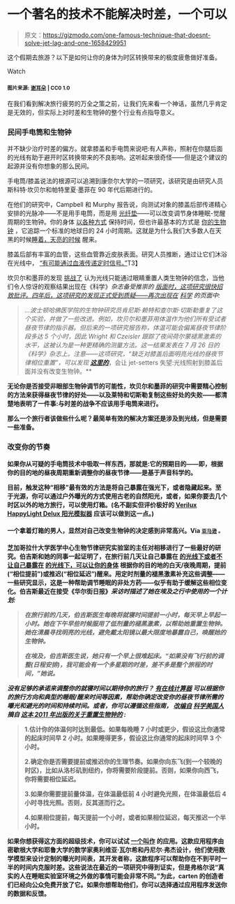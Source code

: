 # 一个著名的技术不能解决时差，一个可以

> 原文：<https://gizmodo.com/one-famous-technique-that-doesnt-solve-jet-lag-and-one-1658429951>

这个假期去旅游？以下是如何让你的身体为时区转换带来的极度疲惫做好准备。

Watch

#### <small>图片来源:</small> [<small>谢耳朵</small>](https://unsplash.com/ugmonk) <small>| CC0 1.0</small>

在我们看到解决旅行疲劳的万全之策之前，让我们先来看一个神话，虽然几乎肯定是无效的，但实际上对时差和生物钟的整个行业有点指导意义。

### 民间手电筒和生物钟

并不缺少治疗时差的偏方。就拿膝盖和手电筒来说吧:有人声称，照射在你腿后面的光线有助于避开时区转换带来的不良影响。这听起来很奇怪——但是这个建议的起源并没有你想象的那么民间。

手电筒/膝盖说法的根源可以追溯到康奈尔大学的一项研究，该研究是由研究人员斯科特·坎贝尔和帕特里夏·墨菲在 90 年代后期进行的。

在他们的研究中，Campbell 和 Murphy 报告说，向测试对象的膝盖后部传递精心安排的光脉冲——不是用手电筒，而是用 [光纤垫](http://en.wikipedia.org/wiki/Biliblanket)——可以改变调节身体睡眠-觉醒周期的生物钟。你的身体 [以各种方式](http://io9.com/5646561/how-do-you-really-know-what-time-it-is) 保持时间，但也许最基本的方式是 [你的生物钟](https://gizmodo.com/this-is-why-you-arent-sleeping-right-990453669) ，它追踪一个标准的地球日的 24 小时周期。这就是为什么我们大多数人在天黑的时候[睡着，天亮的时候](https://gizmodo.com/why-is-it-so-impossible-to-get-out-of-bed-in-the-mornin-1348209324) 醒来。

膝盖后部有丰富的血管，这些血管靠近皮肤表面。研究人员推断，通过让它们沐浴在光线中， [“有可能通过血液传递定时信号。”](http://news.sciencemag.org/2002/07/knee-clock-connection-disputed)T3】

坎贝尔和墨菲的发现 [挑战了](http://www.sciencemag.org/content/279/5349/396.abstract) 认为光线只能通过眼睛重置人类生物钟的信念，当他们令人惊讶的观察结果出现在《科学》[](http://www.sciencemag.org/content/279/5349/396.abstract)*杂志备受推崇的 [版面时，这项研究很快招致批评。四年后，这项研究的发现正式受到质疑——再次出现在](http://www.sciencemag.org/content/279/5349/396.abstract) [*科学*](http://news.sciencemag.org/2002/07/knee-clock-connection-disputed) 的页面中:*

> *...波士顿哈佛医学院的生物钟研究员肯尼斯·赖特和查尔斯·切斯勒重复了这个实验，并做了一些改进。例如，坎贝尔和墨菲用体温作为他们所有受试者昼夜节律的指示器。但后来的一项研究报告称，体温可能会偏离昼夜节律阶段多达 5 个小时，因此 Wright 和 Czeisler 跟踪了夜间荷尔蒙褪黑激素的水平，这被认为是一种更精确的测量方法。这一结果发表在 7 月 26 日的《科学》杂志上。注意——这项研究，“缺乏对膝盖后面明亮光线的昼夜节律相位重置”，可以发现 [***这里的***](http://www.sciencemag.org/content/297/5581/571.citation)*，会让 jet-setters 失望:光线照射到膝盖后面并没有改变生物钟。**

**无论你是否接受非眼部生物钟调节的可能性，坎贝尔和墨菲的研究中需要精心控制的方法来获得昼夜节律的好处——以及莱特和切斯勒复制这些好处的失败——都清楚地表明了一件事:与时差的战争不应该用手电筒来进行。**

**那么一个旅行者该做些什么呢？最简单有效的解决方案还是涉及到光线，但是需要一些准备。**

### **改变你的节奏**

**如果你从可疑的手电筒技术中吸取一样东西，那就是:它的预期目的——即，根据你的目的地的昼夜周期重新调整你的昼夜节律——是基于声音科学的。**

**目前，触发这种“相移”最有效的方法是将自己暴露在强光下，或者隐藏起来。至于光源，你可以通过户外曝光的方式使用古老的自然阳光，或者，如果你要去几个时区以外的地方旅行，可以使用灯箱。(名不副实但评价极好的 [Verilux HappyLight Delux 阳光模拟器](http://amzn.com/B0001ATEJ2?asc_campaign=InlineText&asc_refurl=https://gizmodo.com/one-famous-technique-that-doesnt-solve-jet-lag-and-one-1658429951&asc_source=&tag=kinjagizmodolink-20) 应该可以做到这一点。)**

#### **一个拿着灯箱的男人，显然对自己改变生物钟的决定感到非常高兴。Via [<small>亚马逊</small>](http://www.amazon.com/dp/B0001ATEJ2/ref=cm_sw_su_dp?asc_campaign=InlineText&asc_refurl=https://gizmodo.com/one-famous-technique-that-doesnt-solve-jet-lag-and-one-1658429951&asc_source=&tag=kinjagizmodolink-20) <small>。</small>**

**芝加哥拉什大学医学中心生物节律研究实验室的主任对相移进行了一些最好的研究。伯吉斯和她的同事一起证明了，在旅行前几天让自己暴露在 [的光线下或者不让自己暴露在](http://www.ncbi.nlm.nih.gov/pmc/articles/PMC1262683/?tool=pmcentrez&report=abstract) [的光线下，可以让你的身体](http://www.ncbi.nlm.nih.gov/pmc/articles/PMC3841985/) 根据你的目的地的白天/夜晚周期，提前(“相位提前”)或推迟(“相位延迟”)醒来。用定时剂量的褪黑激素补充这些调整——一些研究显示，这是一种帮助调节睡眠的非处方药——似乎有助于缓解这些相位变化。伯吉斯最近在接受《华尔街日报》[](http://online.wsj.com/articles/SB10001424127887323336104578503663495599972)*采访时描述了她在埃及之行中使用的一个计划:***

> ***在旅行前的几天，伯吉斯医生每晚将就寝时间提前一小时，每天早上早起一小时。她在下午早些时候服用了低剂量的褪黑激素，以帮助她重置生物钟。她在清晨寻找明亮的光线，避免戴太阳镜以最大限度地暴露自己，唤醒她的生物钟。***
> 
> ***在埃及，伯吉斯医生说，她只有一个早上很难起床。“如果没有飞行前的调整(日程安排)，我可能会有一个多星期的时差，差不多是整个旅程的时间，”她说。***

***没有足够的承诺来调整你的就寝时间以期待你的旅行？ [有在线计算器](http://www.jetlagrooster.com/) 可以根据你的旅行方向和典型的睡眠/醒来时间等因素，帮助你确定改变你的昼夜节律所需的曝光和避光的时间和持续时间。或者，你可以遵循这些指南， [改编自](http://www.scientificamerican.com/article/how-to-prevent-jet-lag/) [*科学美国人*](http://www.scientificamerican.com/article/how-to-prevent-jet-lag/) 摘自 [这本 2011 年出版的关于重置生物钟的](http://www.ncbi.nlm.nih.gov/pubmed/21968474) :***

> **1.估计你的体温何时达到最低。如果每晚睡 7 小时或更少，假设这比你通常的起床时间早 2 小时。如果睡得更多，假设这比你通常的起床时间早 3 个小时。**
> 
> **2.确定你是否需要提前或推迟你的生理节奏。如果你向东飞(到一个较晚的时区)，比如从洛杉矶到纽约，你将需要阶段提前。否则，如果你向西飞，你将需要相位延迟。**
> 
> **3.如果你需要提前量体温，在体温最低前 4 小时避免光照，在体温最低后 4 小时寻找光照。否则，反其道而行之。**
> 
> **4.如果相位提前，每天提前一个小时，或者如果相位延迟，每天推迟一个半小时。**

**如果你想获得这方面的超级技术，你可以试试 [一个叫作](https://gizmodo.com/this-app-could-help-you-overcome-jetlag-faster-1562775547) 的应用。这款应用程序由密歇根大学和耶鲁大学的数学家奥利维亚·瓦尔希和丹尼尔·弗杰设计，他们使用数学模型来设计定制的曝光时间表，其开发者称，这款程序可以帮助你在不到平时一半的时间内克服时差。这些说法在最近的一项研究中得到证实，但是弗格尔说“真实的人在睡眠实验室环境之外做的事情可能会非常不同。”为此，carten 的创造者们已经向公众免费开放了它。如果你想帮助他们，你可以选择通过应用程序发送你的数据和反馈。**